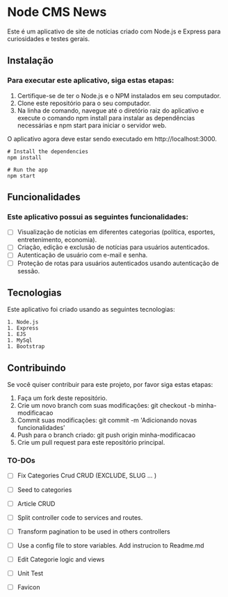 # Node CMS News

Este é um aplicativo de site de notícias criado com Node.js e Express para curiosidades e testes gerais.

## Instalação

### Para executar este aplicativo, siga estas etapas:

  1. Certifique-se de ter o Node.js e o NPM instalados em seu computador.
  1. Clone este repositório para o seu computador.
  1. Na linha de comando, navegue até o diretório raiz do aplicativo e execute o comando npm install para instalar as dependências necessárias e npm start para iniciar o servidor web.

  O aplicativo agora deve estar sendo executado em http://localhost:3000.

  ```console
  # Install the dependencies
  npm install

  # Run the app
  npm start
  ```

## Funcionalidades

### Este aplicativo possui as seguintes funcionalidades:

  - [ ] Visualização de notícias em diferentes categorias (política, esportes, entretenimento, economia).
  - [ ] Criação, edição e exclusão de notícias para usuários autenticados.
  - [ ] Autenticação de usuário com e-mail e senha.
  - [ ] Proteção de rotas para usuários autenticados usando autenticação de sessão.

## Tecnologias

Este aplicativo foi criado usando as seguintes tecnologias:

    1. Node.js
    1. Express
    1. EJS
    1. MySql
    1. Bootstrap

## Contribuindo

Se você quiser contribuir para este projeto, por favor siga estas etapas:

  1. Faça um fork deste repositório.
  1. Crie um novo branch com suas modificações: git checkout -b minha-modificacao
  1. Commit suas modificações: git commit -m 'Adicionando novas funcionalidades'
  1. Push para o branch criado: git push origin minha-modificacao
  1. Crie um pull request para este repositório principal.

### TO-DOs

- [ ] Fix Categories Crud CRUD (EXCLUDE, SLUG ... )
- [ ] Seed to categories 

- [ ] Article CRUD
- [ ] Split controller code to services and routes.
- [ ] Transform pagination to be used in others controllers
- [ ] Use a config file to store variables. Add instrucion to Readme.md
- [ ] Edit Categorie logic and views
- [ ] Unit Test
- [ ] Favicon